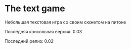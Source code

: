 # The text game

Небольшая текстовая игра со своим сюжетом на питоне

Последняя консольная версия: 0.03

Последний релиз: 0.02
